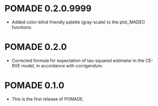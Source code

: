 # POMADE 0.2.0.9999

* Added color-blind friendly palette (gray-scale) to the plot_MADE() functions.

# POMADE 0.2.0

* Corrected formula for expectation of tau-squared estimator in the CE-RVE model, in accordance with corrigendum.

# POMADE 0.1.0

* This is the first release of POMADE.

